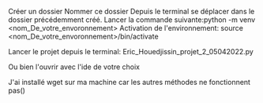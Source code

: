Créer un dossier
Nommer ce dossier
Depuis le terminal se déplacer dans le dossier  précédemment créé.
Lancer la commande suivante:python -m venv <nom_De_votre_envoronnement>
Activation de l'environnement:
source <nom_De_votre_envoronnement>/bin/activate

Lancer le projet depuis le terminal:
Eric_Houedjissin_projet_2_05042022.py

Ou bien l'ouvrir avec l'ide de votre choix


J'ai installé wget sur ma machine car les autres méthodes ne fonctionnent pas()

